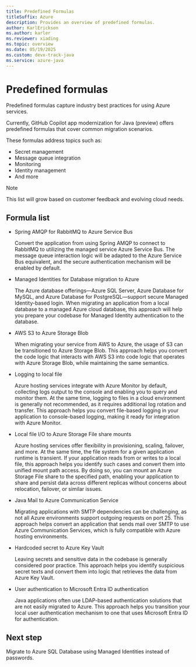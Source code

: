 ```yaml
---
title: Predefined Formulas
titleSuffix: Azure
description: Provides an overview of predefined formulas.
author: KarlErickson
ms.author: karler
ms.reviewer: xiading
ms.topic: overview
ms.date: 05/19/2025
ms.custom: devx-track-java
ms.service: azure-java
---
```


# Predefined formulas

Predefined formulas capture industry best practices for using Azure services.

Currently, GitHub Copilot app modernization for Java (preview) offers predefined formulas that cover common migration scenarios.

These formulas address topics such as:

- Secret management
- Message queue integration
- Monitoring
- Identity management
- And more

> [!NOTE]
> This list will grow based on customer feedback and evolving cloud needs.

## Formula list

- Spring AMQP for RabbitMQ to Azure Service Bus

  Convert the application from using Spring AMQP to connect to RabbitMQ to utilizing the managed service Azure Service Bus. The message queue interaction logic will be adapted to the Azure Service Bus equivalent, and the secure authentication mechanism will be enabled by default.

- Managed Identities for Database migration to Azure

  The Azure database offerings—Azure SQL Server, Azure Database for MySQL, and Azure Database for PostgreSQL—support secure Managed Identity-based login. When migrating an application from a local database to a managed Azure cloud database, this approach will help you prepare your codebase for Managed Identity authentication to the database.

- AWS S3 to Azure Storage Blob

  When migrating your service from AWS to Azure, the usage of S3 can be transitioned to Azure Storage Blob. This approach helps you convert the code logic that interacts with AWS S3 into code logic that operates with Azure Storage Blob, while maintaining the same semantics.

- Logging to local file

  Azure hosting services integrate with Azure Monitor by default, collecting logs output to the console and enabling you to query and monitor them. At the same time, logging to files in a cloud environment is generally not recommended, as it requires additional log rotation and transfer. This approach helps you convert file-based logging in your application to console-based logging, making it ready for integration with Azure Monitor.

- Local file I/O to Azure Storage File share mounts

  Azure hosting services offer flexibility in provisioning, scaling, failover, and more. At the same time, the file system for a given application runtime is transient. If your application reads from or writes to a local file, this approach helps you identify such cases and convert them into unified mount path access. By doing so, you can mount an Azure Storage File share to the specified path, enabling your application to share and persist data across different replicas without concerns about relocation, failover, or similar issues.

- Java Mail to Azure Communication Service

  Migrating applications with SMTP dependencies can be challenging, as not all Azure environments support outgoing requests on port 25. This approach helps convert an application that sends mail over SMTP to use Azure Communication Services, which is fully compatible with Azure hosting environments.

- Hardcoded secret to Azure Key Vault

  Leaving secrets and sensitive data in the codebase is generally considered poor practice. This approach helps you identify suspicious secret texts and convert them into logic that retrieves the data from Azure Key Vault.

- User authentication to Microsoft Entra ID authentication

  Java applications often use LDAP-based authentication solutions that are not easily migrated to Azure. This approach helps you transition your local user authentication mechanism to one that uses Microsoft Entra ID for authentication.

## Next step

Migrate to Azure SQL Database using Managed Identities instead of passwords.
